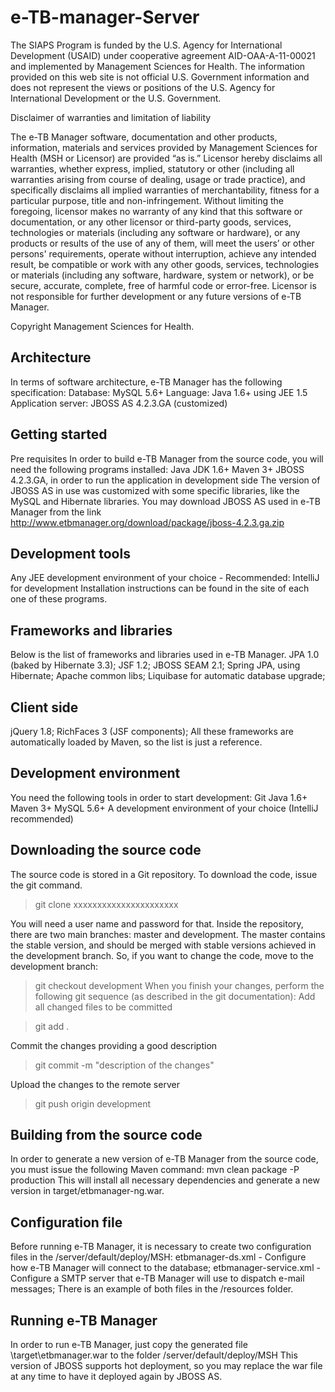 # e-TB-manager-Server

The SIAPS Program is funded by the U.S. Agency for International Development (USAID) under cooperative agreement AID-OAA-A-11-00021 and implemented by Management Sciences for Health. The information provided on this web site is not official U.S. Government information and does not represent the views or positions of the U.S. Agency for International Development or the U.S. Government. 

Disclaimer of warranties and limitation of liability

The e-TB Manager software, documentation and other products, information, materials and services provided by Management Sciences for Health (MSH or Licensor) are provided “as is.” Licensor hereby disclaims all warranties, whether express, implied, statutory or other (including all warranties arising from course of dealing, usage or trade practice), and specifically disclaims all implied warranties of merchantability, fitness for a particular purpose, title and non-infringement. Without limiting the foregoing, licensor makes no warranty of any kind that this software or documentation, or any other licensor or third-party goods, services, technologies or materials (including any software or hardware), or any products or results of the use of any of them, will meet the users’ or other persons' requirements, operate without interruption, achieve any intended result, be compatible or work with any other goods, services, technologies or materials (including any software, hardware, system or network), or be secure, accurate, complete, free of harmful code or error-free. Licensor is not responsible for further development or any future versions of e-TB Manager.

Copyright Management Sciences for Health.

## Architecture
In terms of software architecture, e-TB Manager has the following specification:
Database: MySQL 5.6+
Language: Java 1.6+ using JEE 1.5
Application server: JBOSS AS 4.2.3.GA (customized)

## Getting started
Pre requisites
In order to build e-TB Manager from the source code, you will need the following programs installed:
Java JDK 1.6+
Maven 3+
JBOSS 4.2.3.GA, in order to run the application in development side
The version of JBOSS AS in use was customized with some specific libraries, like the MySQL and Hibernate libraries. You may download JBOSS AS used in e-TB Manager from the link http://www.etbmanager.org/download/package/jboss-4.2.3.ga.zip

## Development tools
Any JEE development environment of your choice - Recommended: IntelliJ for development
Installation instructions can be found in the site of each one of these programs.

## Frameworks and libraries
Below is the list of frameworks and libraries used in e-TB Manager.
JPA 1.0 (baked by Hibernate 3.3);
JSF 1.2;
JBOSS SEAM 2.1;
Spring JPA, using Hibernate;
Apache common libs;
Liquibase for automatic database upgrade;

## Client side
jQuery 1.8;
RichFaces 3 (JSF components);
All these frameworks are automatically loaded by Maven, so the list is just a reference.

## Development environment
You need the following tools in order to start development:
Git
Java 1.6+
Maven 3+
MySQL 5.6+
A development environment of your choice (IntelliJ recommended)

## Downloading the source code
The source code is stored in a Git repository.
To download the code, issue the git command.
> git clone xxxxxxxxxxxxxxxxxxxxxx

You will need a user name and password for that.
Inside the repository, there are two main branches: master and development. The master contains the stable version, and should be merged with stable versions achieved in the development branch. So, if you want to change the code, move to the development branch:
> git checkout development
When you finish your changes, perform the following git sequence (as described in the git documentation):
Add all changed files to be committed

> git add .

Commit the changes providing a good description

> git commit -m "description of the changes"

Upload the changes to the remote server

> git push origin development

## Building from the source code
In order to generate a new version of e-TB Manager from the source code, you must issue the following Maven command:
mvn clean package -P production
This will install all necessary dependencies and generate a new version in target/etbmanager-ng.war.

## Configuration file
Before running e-TB Manager, it is necessary to create two configuration files in the <jboss>/server/default/deploy/MSH:
etbmanager-ds.xml - Configure how e-TB Manager will connect to the database;
etbmanager-service.xml - Configure a SMTP server that e-TB Manager will use to dispatch e-mail messages;
There is an example of both files in the /resources folder.

## Running e-TB Manager
In order to run e-TB Manager, just copy the generated file \target\etbmanager.war to the folder
<jboos>/server/default/deploy/MSH
This version of JBOSS supports hot deployment, so you may replace the war file at any time to have it deployed again by JBOSS AS.
